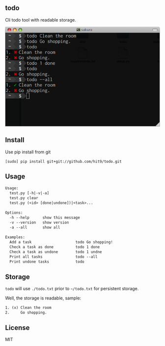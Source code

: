 todo
----

Cli todo tool with readable storage.

![screen-shot](screen-shot.png)

Install
-------

Use pip install from git

    [sudo] pip install git+git://github.com/hit9/todo.git

Usage
------

```
Usage:
  test.py [-h|-v|-a]
  test.py clear
  test.py (<id> [done|undone])|<task>...

Options:
  -h --help      show this message
  -v --version   show version
  -a --all       show all

Examples:
  Add a task                    todo Go shopping!
  Check a task as done          todo 1 done
  Check a task as undone        todo 1 undne
  Print all tasks               todo --all
  Print undone tasks            todo
```

Storage
-------

`todo` will use `./todo.txt` prior to `~/todo.txt` for persistent storage.

Well, the storage is readable, sample:

```
1. (x) Clean the room
2.     Go shopping.
```

License
--------

MIT
